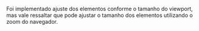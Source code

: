 Foi implementado ajuste dos elementos conforme o tamanho do viewport, mas vale ressaltar que pode ajustar o tamanho dos elementos utilizando o zoom do navegador.
